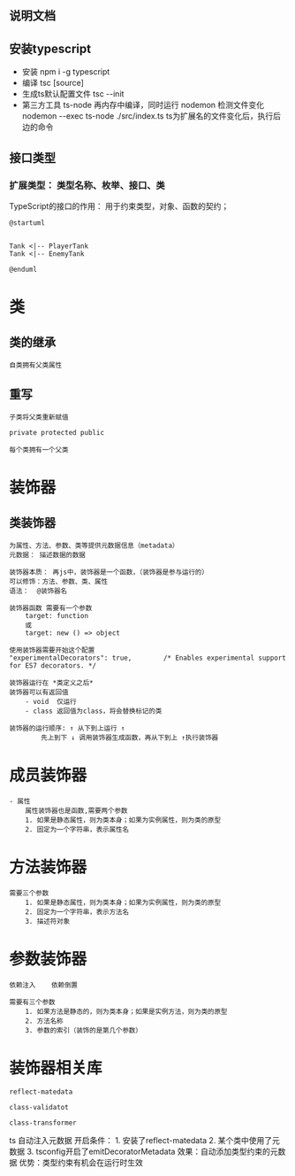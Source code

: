 ## 说明文档

## 安装typescript

- 安装
npm i -g typescript
- 编译
tsc [source]
- 生成ts默认配置文件
tsc --init
- 第三方工具
ts-node     再内存中编译，同时运行
nodemon     检测文件变化    nodemon --exec ts-node ./src/index.ts ts为扩展名的文件变化后，执行后边的命令



## 接口类型

### 扩展类型： 类型名称、枚举、接口、类

TypeScript的接口的作用： 用于约束类型，对象、函数的契约；


```puml
@startuml


Tank <|-- PlayerTank
Tank <|-- EnemyTank

@enduml

```
# 类
## 类的继承

    自类拥有父类属性
## 重写

    子类将父类重新赋值

    private protected public

    每个类拥有一个父类

#   装饰器
## 类装饰器

    为属性、方法、参数、类等提供元数据信息（metadata）
    元数据： 描述数据的数据

    装饰器本质： 再js中，装饰器是一个函数，（装饰器是参与运行的）
    可以修饰：方法、参数、类、属性
    语法：  @装饰器名

    装饰器函数 需要有一个参数
        target: function
        或
        target: new () => object

    使用装饰器需要开始这个配置
    "experimentalDecorators": true,        /* Enables experimental support for ES7 decorators. */

    装饰器运行在 *类定义之后*
    装饰器可以有返回值
        - void  仅运行
        - class 返回值为class，将会替换标记的类

    装饰器的运行顺序: ↑ 从下到上运行 ↑
            先上到下 ↓ 调用装饰器生成函数，再从下到上 ↑执行装饰器

#   成员装饰器

    - 属性
        属性装饰器也是函数,需要两个参数
        1. 如果是静态属性，则为类本身；如果为实例属性，则为类的原型
        2. 固定为一个字符串，表示属性名
#   方法装饰器
    需要三个参数
        1. 如果是静态属性，则为类本身；如果为实例属性，则为类的原型
        2. 固定为一个字符串，表示方法名
        3. 描述符对象

#   参数装饰器
    依赖注入    依赖倒置

    需要有三个参数
        1. 如果方法是静态的，则为类本身；如果是实例方法，则为类的原型
        2. 方法名称
        3. 参数的索引（装饰的是第几个参数）

# 装饰器相关库
    reflect-matedata

    class-validatot

    class-transformer

ts 自动注入元数据
    开启条件：  1. 安装了reflect-matedata  2. 某个类中使用了元数据  3. tsconfig开启了emitDecoratorMetadata
    效果：自动添加类型约束的元数据
    优势：类型约束有机会在运行时生效

